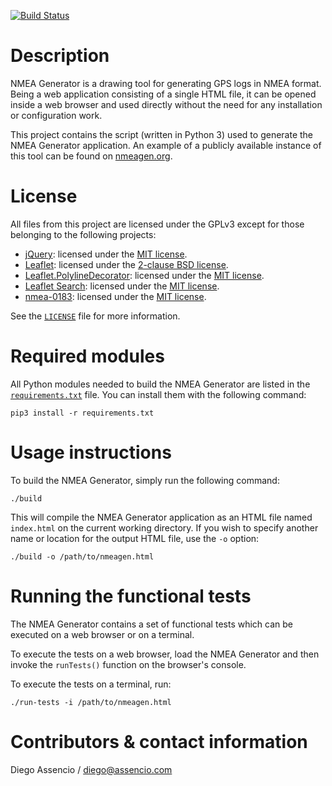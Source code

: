 [![Build Status](https://api.travis-ci.com/dassencio/nmeagen.svg?branch=master)](https://travis-ci.com/dassencio/nmeagen)

# Description

NMEA Generator is a drawing tool for generating GPS logs in NMEA format. Being
a web application consisting of a single HTML file, it can be opened inside a web browser and used directly without the need for any installation
or configuration work.

This project contains the script (written in Python 3) used to generate the
NMEA Generator application. An example of a publicly available instance of
this tool can be found on [nmeagen.org](https://nmeagen.org).

# License

All files from this project are licensed under the GPLv3 except for those
belonging to the following projects:

- [jQuery](https://jquery.com/): licensed under the
  [MIT license](https://github.com/jquery/jquery/blob/master/LICENSE.txt).
- [Leaflet](https://leafletjs.com/): licensed under the
  [2-clause BSD license](https://github.com/Leaflet/Leaflet/blob/master/LICENSE).
- [Leaflet.PolylineDecorator](https://github.com/bbecquet/Leaflet.PolylineDecorator):
  licensed under the [MIT license](https://github.com/bbecquet/Leaflet.PolylineDecorator/blob/master/LICENSE).
- [Leaflet Search](https://github.com/stefanocudini/leaflet-search): licensed
  under the [MIT license](https://github.com/stefanocudini/leaflet-search/blob/master/license.txt).
- [nmea-0183](https://github.com/nherment/node-nmea): licensed under the
  [MIT license](https://github.com/nherment/node-nmea/blob/master/LICENSE).

See the [`LICENSE`](https://github.com/dassencio/mapgen/tree/master/LICENSE)
file for more information.

# Required modules

All Python modules needed to build the NMEA Generator are listed in the
[`requirements.txt`](https://github.com/dassencio/nmeagen/tree/master/requirements.txt)
file. You can install them with the following command:

    pip3 install -r requirements.txt

# Usage instructions

To build the NMEA Generator, simply run the following command:

    ./build

This will compile the NMEA Generator application as an HTML file named
`index.html` on the current working directory. If you wish to specify another
name or location for the output HTML file, use the `-o` option:

    ./build -o /path/to/nmeagen.html

# Running the functional tests

The NMEA Generator contains a set of functional tests which can be executed on
a web browser or on a terminal.

To execute the tests on a web browser, load the NMEA Generator and then
invoke the `runTests()` function on the browser's console.

To execute the tests on a terminal, run:

    ./run-tests -i /path/to/nmeagen.html

# Contributors & contact information

Diego Assencio / diego@assencio.com
